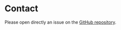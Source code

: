 # Contact

Please open directly an issue on the [GitHub repository](https://github.com/MALL-Machine-Learning-in-Live-Sciences/VIBES).